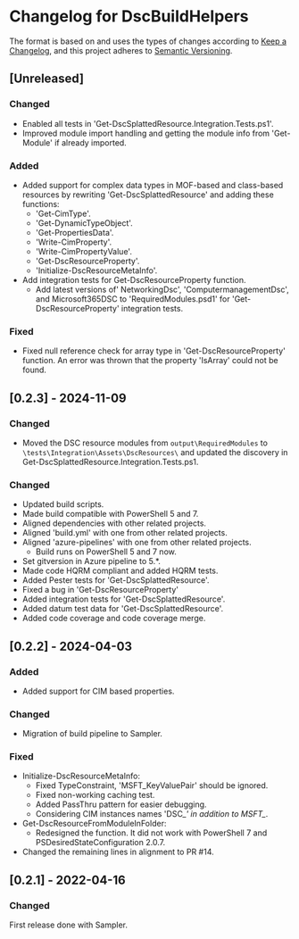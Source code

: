 # Changelog for DscBuildHelpers

The format is based on and uses the types of changes according to [Keep a Changelog](https://keepachangelog.com/en/1.0.0/),
and this project adheres to [Semantic Versioning](https://semver.org/spec/v2.0.0.html).

## [Unreleased]

### Changed

- Enabled all tests in 'Get-DscSplattedResource.Integration.Tests.ps1'.
- Improved module import handling and getting the module info from 'Get-Module' if
  already imported.

### Added

- Added support for complex data types in MOF-based and class-based resources by
  rewriting 'Get-DscSplattedResource' and adding these functions:
  - 'Get-CimType'.
  - 'Get-DynamicTypeObject'.
  - 'Get-PropertiesData'.
  - 'Write-CimProperty'.
  - 'Write-CimPropertyValue'.
  - 'Get-DscResourceProperty'.
  - 'Initialize-DscResourceMetaInfo'.
- Add integration tests for Get-DscResourceProperty function.
  - Add latest versions of' NetworkingDsc', 'ComputermanagementDsc', and Microsoft365DSC
    to 'RequiredModules.psd1' for 'Get-DscResourceProperty' integration tests.

### Fixed

- Fixed null reference check for array type in 'Get-DscResourceProperty' function.
  An error was thrown that the property 'IsArray' could not be found.

## [0.2.3] - 2024-11-09

### Changed

- Moved the DSC resource modules from `output\RequiredModules` to `\tests\Integration\Assets\DscResources\` and
  updated the discovery in Get-DscSplattedResource.Integration.Tests.ps1.

### Changed

- Updated build scripts.
- Made build compatible with PowerShell 5 and 7.
- Aligned dependencies with other related projects.
- Aligned 'build.yml' with one from other related projects.
- Aligned 'azure-pipelines' with one from other related projects.
  - Build runs on PowerShell 5 and 7 now.
- Set gitversion in Azure pipeline to 5.*.
- Made code HQRM compliant and added HQRM tests.
- Added Pester tests for 'Get-DscSplattedResource'.
- Fixed a bug in 'Get-DscResourceProperty'
- Added integration tests for 'Get-DscSplattedResource'.
- Added datum test data for 'Get-DscSplattedResource'.
- Added code coverage and code coverage merge.

## [0.2.2] - 2024-04-03

### Added

- Added support for CIM based properties.

### Changed

- Migration of build pipeline to Sampler.

### Fixed

- Initialize-DscResourceMetaInfo:
  - Fixed TypeConstraint, 'MSFT_KeyValuePair' should be ignored.
  - Fixed non-working caching test.
  - Added PassThru pattern for easier debugging.
  - Considering CIM instances names 'DSC_*' in addition to MSFT_*.
- Get-DscResourceFromModuleInFolder:
  - Redesigned the function. It did not work with PowerShell 7 and
    PSDesiredStateConfiguration 2.0.7.
- Changed the remaining lines in alignment to PR #14.

## [0.2.1] - 2022-04-16

### Changed

First release done with Sampler.
